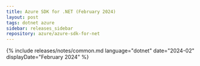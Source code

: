 ```yaml
---
title: Azure SDK for .NET (February 2024)
layout: post
tags: dotnet azure
sidebar: releases_sidebar
repository: azure/azure-sdk-for-net
---
```

{% include releases/notes/common.md language="dotnet" date="2024-02" displayDate="February 2024" %}
